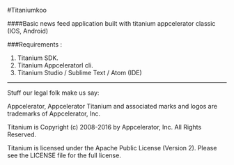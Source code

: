 #Titaniumkoo

####Basic news feed application built with titanium appcelerator classic (IOS, Android)

###Requirements :

1. Titanium SDK.
2. Titanium Appceleratorl cli.
3. Titanium Studio / Sublime Text / Atom (IDE)

----------------------------------
Stuff our legal folk make us say:

Appcelerator, Appcelerator Titanium and associated marks and logos are 
trademarks of Appcelerator, Inc. 

Titanium is Copyright (c) 2008-2016 by Appcelerator, Inc. All Rights Reserved.

Titanium is licensed under the Apache Public License (Version 2). Please
see the LICENSE file for the full license.

